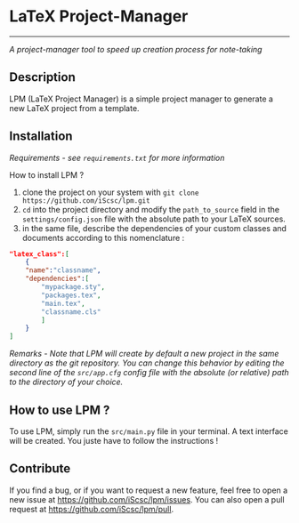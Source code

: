 # LaTeX Project-Manager
--- 
*A project-manager tool to speed up creation process for note-taking*


## Description
LPM (LaTeX Project Manager) is a simple project manager to generate a new LaTeX project from a template.

## Installation

*Requirements - see `requirements.txt` for more information*

How to install LPM ?
1) clone the project on your system with `git clone https://github.com/iScsc/lpm.git`
2) `cd` into the project directory and modify the `path_to_source` field in the `settings/config.json` file with the absolute path to your LaTeX sources.
3) in the same file, describe the dependencies of your custom classes and documents according to this nomenclature :
```json
"latex_class":[
    {
    "name":"classname",
    "dependencies":[
        "mypackage.sty",
        "packages.tex",
        "main.tex",
        "classname.cls"
        ]
    }
]
```

*Remarks - Note that LPM will create by default a new project in the same directory as the git repository. You can change this behavior by editing the second line of the `src/app.cfg` config file with the absolute (or relative) path to the directory of your choice.*

## How to use LPM ?

To use LPM, simply run the `src/main.py` file in your terminal. A text interface will be created. You juste have to follow the instructions !

## Contribute

If you find a bug, or if you want to request a new feature, feel free to open a new issue at https://github.com/iScsc/lpm/issues. You can also open a pull request at https://github.com/iScsc/lpm/pull.
